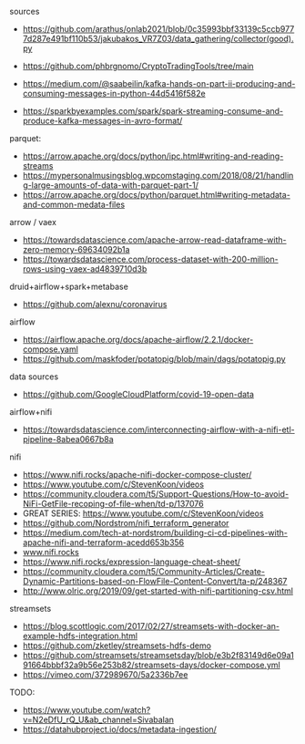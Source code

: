 
sources
- https://github.com/arathus/onlab2021/blob/0c35993bbf33139c5ccb9777d287e491bf110b53/jakubakos_VR7Z03/data_gathering/collector(good).py

- https://github.com/phbrgnomo/CryptoTradingTools/tree/main
- https://medium.com/@saabeilin/kafka-hands-on-part-ii-producing-and-consuming-messages-in-python-44d5416f582e


- https://sparkbyexamples.com/spark/spark-streaming-consume-and-produce-kafka-messages-in-avro-format/

parquet:
- https://arrow.apache.org/docs/python/ipc.html#writing-and-reading-streams
- https://mypersonalmusingsblog.wpcomstaging.com/2018/08/21/handling-large-amounts-of-data-with-parquet-part-1/
- https://arrow.apache.org/docs/python/parquet.html#writing-metadata-and-common-medata-files

arrow / vaex
- https://towardsdatascience.com/apache-arrow-read-dataframe-with-zero-memory-69634092b1a 
- https://towardsdatascience.com/process-dataset-with-200-million-rows-using-vaex-ad4839710d3b

druid+airflow+spark+metabase
- https://github.com/alexnu/coronavirus

airflow
- https://airflow.apache.org/docs/apache-airflow/2.2.1/docker-compose.yaml
- https://github.com/maskfoder/potatopig/blob/main/dags/potatopig.py

data sources
- https://github.com/GoogleCloudPlatform/covid-19-open-data

airflow+nifi
- https://towardsdatascience.com/interconnecting-airflow-with-a-nifi-etl-pipeline-8abea0667b8a

nifi
- https://www.nifi.rocks/apache-nifi-docker-compose-cluster/
- https://www.youtube.com/c/StevenKoon/videos
- https://community.cloudera.com/t5/Support-Questions/How-to-avoid-NiFi-GetFile-recoping-of-file-when/td-p/137076
- GREAT SERIES: https://www.youtube.com/c/StevenKoon/videos
- https://github.com/Nordstrom/nifi_terraform_generator
- https://medium.com/tech-at-nordstrom/building-ci-cd-pipelines-with-apache-nifi-and-terraform-acedd653b356
- www.nifi.rocks
- https://www.nifi.rocks/expression-language-cheat-sheet/
- https://community.cloudera.com/t5/Community-Articles/Create-Dynamic-Partitions-based-on-FlowFile-Content-Convert/ta-p/248367
- http://www.olric.org/2019/09/get-started-with-nifi-partitioning-csv.html

streamsets
- https://blog.scottlogic.com/2017/02/27/streamsets-with-docker-an-example-hdfs-integration.html
- https://github.com/zketley/streamsets-hdfs-demo
- https://github.com/streamsets/streamsetsday/blob/e3b2f83149d6e09a191664bbbf32a9b56e253b82/streamsets-days/docker-compose.yml
- https://vimeo.com/372989670/5a2336b7ee


TODO:

- https://www.youtube.com/watch?v=N2eDfU_rQ_U&ab_channel=Sivabalan
- https://datahubproject.io/docs/metadata-ingestion/
